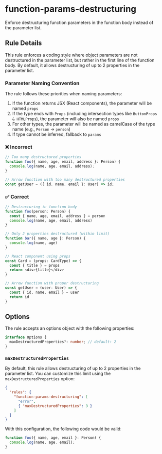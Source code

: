 # function-params-destructuring

Enforce destructuring function parameters in the function body instead of the parameter list.

## Rule Details

This rule enforces a coding style where object parameters are not destructured in the parameter list, but rather in the first line of the function body. By default, it allows destructuring of up to 2 properties in the parameter list.

### Parameter Naming Convention

The rule follows these priorities when naming parameters:

1. If the function returns JSX (React components), the parameter will be named `props`
2. If the type ends with `Props` (including intersection types like `ButtonProps & HTMLProps`), the parameter will also be named `props`
3. For other types, the parameter will be named as camelCase of the type name (e.g., `Person` -> `person`)
4. If type cannot be inferred, fallback to `params`

### ❌ Incorrect

```ts
// Too many destructured properties
function foo({ name, age, email, address }: Person) {
  console.log(name, age, email, address);
}

// Arrow function with too many destructured properties
const getUser = ({ id, name, email }: User) => id;
```

### ✅ Correct

```ts
// Destructuring in function body
function foo(person: Person) {
  const { name, age, email, address } = person
  console.log(name, age, email, address)
}

// Only 2 properties destructured (within limit)
function bar({ name, age }: Person) {
  console.log(name, age)
}

// React component using props
const Card = (props: CardType) => {
  const { title } = props
  return <div>{title}</div>
}

// Arrow function with proper destructuring
const getUser = (user: User) => {
  const { id, name, email } = user
  return id
}
```

## Options

The rule accepts an options object with the following properties:

```ts
interface Options {
  maxDestructuredProperties?: number; // default: 2
}
```

### `maxDestructuredProperties`

By default, this rule allows destructuring of up to 2 properties in the parameter list. You can customize this limit using the `maxDestructuredProperties` option:

```json
{
  "rules": {
    "function-params-destructuring": [
      "error",
      { "maxDestructuredProperties": 3 }
    ]
  }
}
```

With this configuration, the following code would be valid:

```ts
function foo({ name, age, email }: Person) {
  console.log(name, age, email);
}
```
